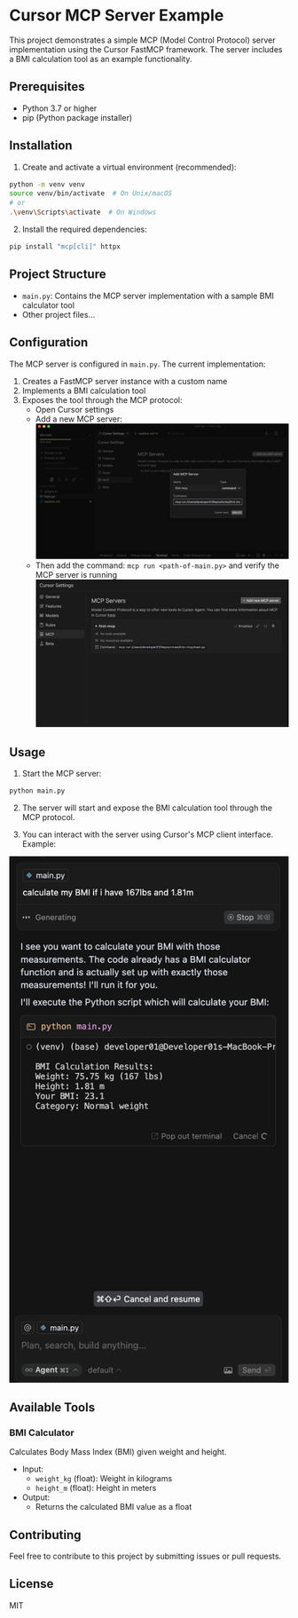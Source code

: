 # Cursor MCP Server Example

This project demonstrates a simple MCP (Model Control Protocol) server implementation using the Cursor FastMCP framework. The server includes a BMI calculation tool as an example functionality.

## Prerequisites

- Python 3.7 or higher
- pip (Python package installer)

## Installation

1. Create and activate a virtual environment (recommended):
```bash
python -m venv venv
source venv/bin/activate  # On Unix/macOS
# or
.\venv\Scripts\activate  # On Windows
```

2. Install the required dependencies:
```bash
pip install "mcp[cli]" httpx
```

## Project Structure

- `main.py`: Contains the MCP server implementation with a sample BMI calculator tool
- Other project files...

## Configuration

The MCP server is configured in `main.py`. The current implementation:

1. Creates a FastMCP server instance with a custom name
2. Implements a BMI calculation tool
3. Exposes the tool through the MCP protocol:
    - Open Cursor settings
    - Add a new MCP server:
    <img src="./image.png"></img>
    - Then add the command: `mcp run <path-of-main.py>` and verify the MCP server is running
    <img src="./image2.png"></img>


## Usage

1. Start the MCP server:
```bash
python main.py
```

2. The server will start and expose the BMI calculation tool through the MCP protocol.

3. You can interact with the server using Cursor's MCP client interface. Example:

<img src="./image3.png"/>

## Available Tools

### BMI Calculator
Calculates Body Mass Index (BMI) given weight and height.

- Input:
  - `weight_kg` (float): Weight in kilograms
  - `height_m` (float): Height in meters
- Output:
  - Returns the calculated BMI value as a float

## Contributing

Feel free to contribute to this project by submitting issues or pull requests.

## License

MIT
